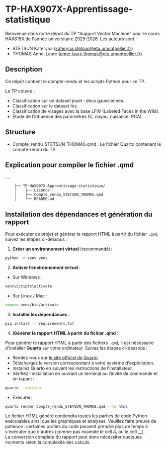 # TP-HAX907X-Apprentissage-statistique

Bienvenue dans notre dépot du TP "Support Vector Machine" pour le cours HAX815X de l'année universitaire 2025-2026.
Les auteurs sont :

- STETSUN Kateryna (kateryna.stetsun@etu.umontpellier.fr)
- THOMAS Anne-Laure (anne-laure.thomas@etu.umontpellier.fr)

## Description
Ce dépôt contient le compte-rendu et les scripts Python pour ce TP.

Le TP couvre :
- Classification sur un dataset jouet : deux gaussiennes.
- Classification sur le dataset Iris.
- Classification de visages avec la base LFW (Labeled Faces in the Wild).
- Étude de l’influence des paramètres (C, noyau, nuisance, PCA).

## Structure
- Compte_rendu_STETSUN_THOMAS.qmd : Le fichier Quarto contenant le compte-rendu du TP.

## Explication pour compiler le fichier .qmd
....

```TP_SVM
    ├── TP-HAX907X-Apprentissage-statistique/
    │    ├── Licence
    │    ├── Compte_rendu_STETSUN_THOMAS.qmd
    │    └── README.md
```

## Installation des dépendances et génération du rapport

Pour exécuter ce projet et générer le rapport HTML à partir du fichier `.qmd`, suivez les étapes ci-dessous :

1. **Créer un environnement virtuel** (recommandé) :

```bash
python -m venv venv
```

2. **Activer l’environnement virtuel** :

- Sur Windows :
```bash
venv\Scripts\activate
```

- Sur Linux / Mac :
```bash
source venv/bin/activate
```

3. **Installer les dépendances** :
```bash
pip install -r requirements.txt
```

4. **IGénérer le rapport HTML à partir du fichier .qmd** :

Pour générer le rapport HTML à partir des fichiers `.qmd`, il est nécessaire d'installer **Quarto** sur votre ordinateur. Suivez les étapes ci-dessous :

- Rendez-vous sur [le site officiel de Quarto](https://quarto.org/docs/get-started/).
- Téléchargez la version correspondant à votre système d'exploitation.
- Installez Quarto en suivant les instructions de l'installateur.
- Vérifiez l'installation en ouvrant un terminal ou l’invite de commande et en tapant :
```bash
quarto --version
```
- Exécuter:
```bash
quarto render Compte_rendu_STETSUN_THOMAS.qmd --to html
```

Le fichier HTML généré contiendra toutes les parties de code Python exécutables ainsi que les graphiques et analyses.
Veuillez faire preuve de patience : certaines parties du code peuvent prendre plus de temps à s'exécuter que d'autres (comme pas example le cell 4, ou le cell __).  
La conversion complète du rapport peut donc nécessiter quelques moments selon la complexité des calculs.